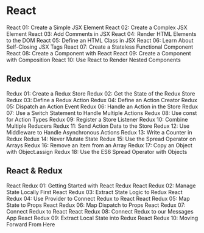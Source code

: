 # React

React 01: Create a Simple JSX Element
React 02: Create a Complex JSX Element
React 03: Add Comments in JSX
React 04: Render HTML Elements to the DOM
React 05: Define an HTML Class in JSX
React 06: Learn About Self-Closing JSX Tags
React 07: Create a Stateless Functional Component
React 08: Create a Component with React
React 09: Create a Component with Composition
React 10: Use React to Render Nested Components

## Redux

Redux 01: Create a Redux Store
Redux 02: Get the State of the Redux Store
Redux 03: Define a Redux Action
Redux 04: Define an Action Creator
Redux 05: Dispatch an Action Event
Redux 06: Handle an Action in the Store
Redux 07: Use a Switch Statement to Handle Multiple Actions
Redux 08: Use const for Action Types
Redux 09: Register a Store Listener
Redux 10: Combine Multiple Reducers
Redux 11: Send Action Data to the Store
Redux 12: Use Middleware to Handle Asynchronous Actions
Redux 13: Write a Counter in Redux
Redux 14: Never Mutate State
Redux 15: Use the Spread Operator on Arrays
Redux 16: Remove an Item from an Array
Redux 17: Copy an Object with Object.assign
Redux 18: Use the ES6 Spread Operator with Objects

## React & Redux

React Redux 01: Getting Started with React Redux
React Redux 02: Manage State Locally First
React Redux 03: Extract State Logic to Redux
React Redux 04: Use Provider to Connect Redux to React
React Redux 05: Map State to Props
React Redux 06: Map Dispatch to Props
React Redux 07: Connect Redux to React
React Redux 08: Connect Redux to our Messages App
React Redux 09: Extract Local State into Redux
React Redux 10: Moving Forward From Here
